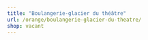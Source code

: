 ```yaml
---
title: "Boulangerie-glacier du théâtre"
url: /orange/boulangerie-glacier-du-theatre/
shop: vacant
---
```

